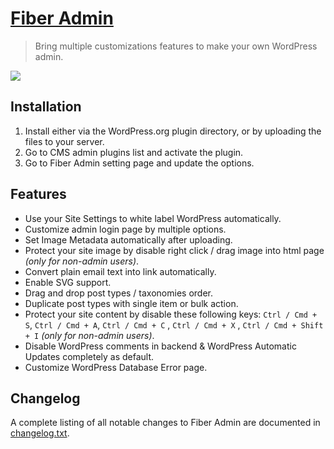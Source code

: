 # [Fiber Admin](https://wordpress.org/plugins/fiber-admin/)

> Bring multiple customizations features to make your own WordPress admin.

<img src="https://ps.w.org/fiber-admin/assets/banner-772x250.jpg" />

## Installation

1. Install either via the WordPress.org plugin directory, or by uploading the files to your server.
2. Go to CMS admin plugins list and activate the plugin.
3. Go to Fiber Admin setting page and update the options.

## Features

* Use your Site Settings to white label WordPress automatically.
* Customize admin login page by multiple options.
* Set Image Metadata automatically after uploading.
* Protect your site image by disable right click / drag image into html page *(only for non-admin users)*.
* Convert plain email text into link automatically.
* Enable SVG support.
* Drag and drop post types / taxonomies order.
* Duplicate post types with single item or bulk action.
* Protect your site content by disable these following keys: `Ctrl / Cmd + S`, `Ctrl / Cmd + A`, `Ctrl / Cmd + C`
  , `Ctrl / Cmd + X` , `Ctrl / Cmd + Shift + I` *(only for non-admin users)*.
* Disable WordPress comments in backend & WordPress Automatic Updates completely as default.
* Customize WordPress Database Error page.

## Changelog

A complete listing of all notable changes to Fiber Admin are documented
in [changelog.txt](https://github.com/daomapsieucap/fiber-admin/blob/master/changelog.txt).